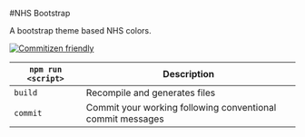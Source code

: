#NHS Bootstrap

A bootstrap theme based NHS colors.

[![Commitizen friendly](https://img.shields.io/badge/commitizen-friendly-brightgreen.svg)](http://commitizen.github.io/cz-cli/)


|`npm run <script>`|Description|
|------------------|-----------|
|`build`|Recompile and generates files|
|`commit`|Commit your working following conventional commit messages|
